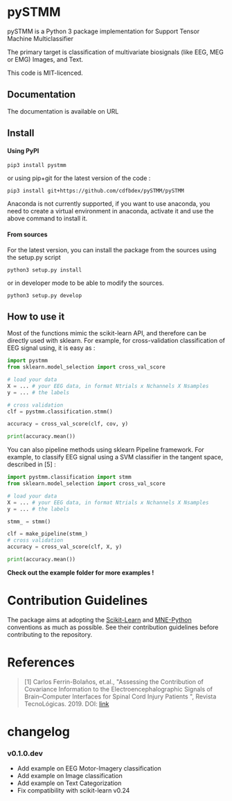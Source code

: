# pySTMM
pySTMM is a Python 3 package implementation for Support Tensor Machine Multiclassifier

The primary target is classification of multivariate biosignals (like EEG, MEG or EMG) Images, and Text.

This code is MIT-licenced.

## Documentation

The documentation is available on URL

## Install

#### Using PyPI

```
pip3 install pystmm
```
or using pip+git for the latest version of the code :

```
pip3 install git+https://github.com/cdfbdex/pySTMM/pySTMM
```

Anaconda is not currently supported, if you want to use anaconda, you need to create a virtual environment in anaconda, activate it and use the above command to install it.

#### From sources

For the latest version, you can install the package from the sources using the setup.py script

```
python3 setup.py install
```

or in developer mode to be able to modify the sources.

```
python3 setup.py develop
```

## How to use it

Most of the functions mimic the scikit-learn API, and therefore can be directly used with sklearn. For example, for cross-validation classification of EEG signal using, it is easy as :

```python
import pystmm
from sklearn.model_selection import cross_val_score

# load your data
X = ... # your EEG data, in format Ntrials x Nchannels X Nsamples
y = ... # the labels

# cross validation
clf = pystmm.classification.stmm()

accuracy = cross_val_score(clf, cov, y)

print(accuracy.mean())

```

You can also pipeline methods using sklearn Pipeline framework. For example, to classify EEG signal using a SVM classifier in the tangent space, described in [5] :

```python
import pystmm.classification import stmm
from sklearn.model_selection import cross_val_score

# load your data
X = ... # your EEG data, in format Ntrials x Nchannels X Nsamples
y = ... # the labels

stmm_ = stmm()

clf = make_pipeline(stmm_)
# cross validation
accuracy = cross_val_score(clf, X, y)

print(accuracy.mean())

```

**Check out the example folder for more examples !**


# Contribution Guidelines

The package aims at adopting the [Scikit-Learn](http://scikit-learn.org/stable/developers/contributing.html#contributing-code) and [MNE-Python](http://martinos.org/mne/stable/contributing.html#general-code-guidelines) conventions as much as possible. See their contribution guidelines before contributing to the repository.


# References

> [1] Carlos Ferrin-Bolaños, et.al., "Assessing the Contribution of Covariance Information to the Electroencephalographic Signals of Brain–Computer Interfaces for Spinal Cord Injury Patients ", Revista TecnoLógicas. 2019. DOI: [link](https://doi.org/10.22430/22565337.1392)

# changelog

### v0.1.0.dev
- Add example on EEG Motor-Imagery classification
- Add example on Image classification
- Add example on Text Categorization
- Fix compatibility with scikit-learn v0.24
